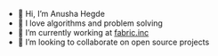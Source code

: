 - 👋 Hi, I’m Anusha Hegde
- 👀 I love algorithms and problem solving
- 🌱 I’m currently working at [fabric.inc](https://fabric.inc/)
- 💞️ I’m looking to collaborate on open source projects

<!---
Anusha-Hegde/Anusha-Hegde is a ✨ special ✨ repository because its `README.md` (this file) appears on your GitHub profile.
You can click the Preview link to take a look at your changes.
--->
